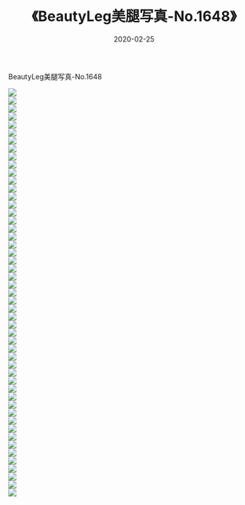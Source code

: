﻿---
layout: post
title:  《BeautyLeg美腿写真-No.1648》
date:   2020-02-25
img: http://img.660000.xyz/Sharelink/网络美图/2020/BeautyLeg美腿写真-No.1648/000.jpg
categories: [美女, 清纯, 唯美]
---

BeautyLeg美腿写真-No.1648

  ![](http://img.660000.xyz/Sharelink/网络美图/2020/BeautyLeg美腿写真-No.1648/001.jpg) <br> ![](http://img.660000.xyz/Sharelink/网络美图/2020/BeautyLeg美腿写真-No.1648/002.jpg) <br> ![](http://img.660000.xyz/Sharelink/网络美图/2020/BeautyLeg美腿写真-No.1648/003.jpg) <br> ![](http://img.660000.xyz/Sharelink/网络美图/2020/BeautyLeg美腿写真-No.1648/004.jpg) <br> ![](http://img.660000.xyz/Sharelink/网络美图/2020/BeautyLeg美腿写真-No.1648/005.jpg) <br> ![](http://img.660000.xyz/Sharelink/网络美图/2020/BeautyLeg美腿写真-No.1648/006.jpg) <br> ![](http://img.660000.xyz/Sharelink/网络美图/2020/BeautyLeg美腿写真-No.1648/007.jpg) <br> ![](http://img.660000.xyz/Sharelink/网络美图/2020/BeautyLeg美腿写真-No.1648/008.jpg) <br> ![](http://img.660000.xyz/Sharelink/网络美图/2020/BeautyLeg美腿写真-No.1648/009.jpg) <br> ![](http://img.660000.xyz/Sharelink/网络美图/2020/BeautyLeg美腿写真-No.1648/010.jpg) <br> ![](http://img.660000.xyz/Sharelink/网络美图/2020/BeautyLeg美腿写真-No.1648/011.jpg) <br> ![](http://img.660000.xyz/Sharelink/网络美图/2020/BeautyLeg美腿写真-No.1648/012.jpg) <br> ![](http://img.660000.xyz/Sharelink/网络美图/2020/BeautyLeg美腿写真-No.1648/013.jpg) <br> ![](http://img.660000.xyz/Sharelink/网络美图/2020/BeautyLeg美腿写真-No.1648/014.jpg) <br> ![](http://img.660000.xyz/Sharelink/网络美图/2020/BeautyLeg美腿写真-No.1648/015.jpg) <br> ![](http://img.660000.xyz/Sharelink/网络美图/2020/BeautyLeg美腿写真-No.1648/016.jpg) <br> ![](http://img.660000.xyz/Sharelink/网络美图/2020/BeautyLeg美腿写真-No.1648/017.jpg) <br> ![](http://img.660000.xyz/Sharelink/网络美图/2020/BeautyLeg美腿写真-No.1648/018.jpg) <br> ![](http://img.660000.xyz/Sharelink/网络美图/2020/BeautyLeg美腿写真-No.1648/019.jpg) <br> ![](http://img.660000.xyz/Sharelink/网络美图/2020/BeautyLeg美腿写真-No.1648/020.jpg) <br> ![](http://img.660000.xyz/Sharelink/网络美图/2020/BeautyLeg美腿写真-No.1648/021.jpg) <br> ![](http://img.660000.xyz/Sharelink/网络美图/2020/BeautyLeg美腿写真-No.1648/022.jpg) <br> ![](http://img.660000.xyz/Sharelink/网络美图/2020/BeautyLeg美腿写真-No.1648/023.jpg) <br> ![](http://img.660000.xyz/Sharelink/网络美图/2020/BeautyLeg美腿写真-No.1648/024.jpg) <br> ![](http://img.660000.xyz/Sharelink/网络美图/2020/BeautyLeg美腿写真-No.1648/025.jpg) <br> ![](http://img.660000.xyz/Sharelink/网络美图/2020/BeautyLeg美腿写真-No.1648/026.jpg) <br> ![](http://img.660000.xyz/Sharelink/网络美图/2020/BeautyLeg美腿写真-No.1648/027.jpg) <br> ![](http://img.660000.xyz/Sharelink/网络美图/2020/BeautyLeg美腿写真-No.1648/028.jpg) <br> ![](http://img.660000.xyz/Sharelink/网络美图/2020/BeautyLeg美腿写真-No.1648/029.jpg) <br> ![](http://img.660000.xyz/Sharelink/网络美图/2020/BeautyLeg美腿写真-No.1648/030.jpg) <br> ![](http://img.660000.xyz/Sharelink/网络美图/2020/BeautyLeg美腿写真-No.1648/031.jpg) <br> ![](http://img.660000.xyz/Sharelink/网络美图/2020/BeautyLeg美腿写真-No.1648/032.jpg) <br> ![](http://img.660000.xyz/Sharelink/网络美图/2020/BeautyLeg美腿写真-No.1648/033.jpg) <br> ![](http://img.660000.xyz/Sharelink/网络美图/2020/BeautyLeg美腿写真-No.1648/034.jpg) <br> ![](http://img.660000.xyz/Sharelink/网络美图/2020/BeautyLeg美腿写真-No.1648/035.jpg) <br> ![](http://img.660000.xyz/Sharelink/网络美图/2020/BeautyLeg美腿写真-No.1648/036.jpg) <br> ![](http://img.660000.xyz/Sharelink/网络美图/2020/BeautyLeg美腿写真-No.1648/037.jpg) <br> ![](http://img.660000.xyz/Sharelink/网络美图/2020/BeautyLeg美腿写真-No.1648/038.jpg) <br> ![](http://img.660000.xyz/Sharelink/网络美图/2020/BeautyLeg美腿写真-No.1648/039.jpg) <br> ![](http://img.660000.xyz/Sharelink/网络美图/2020/BeautyLeg美腿写真-No.1648/040.jpg) <br> ![](http://img.660000.xyz/Sharelink/网络美图/2020/BeautyLeg美腿写真-No.1648/041.jpg) <br> ![](http://img.660000.xyz/Sharelink/网络美图/2020/BeautyLeg美腿写真-No.1648/042.jpg) <br> ![](http://img.660000.xyz/Sharelink/网络美图/2020/BeautyLeg美腿写真-No.1648/043.jpg) <br> ![](http://img.660000.xyz/Sharelink/网络美图/2020/BeautyLeg美腿写真-No.1648/044.jpg) <br> ![](http://img.660000.xyz/Sharelink/网络美图/2020/BeautyLeg美腿写真-No.1648/045.jpg) <br> ![](http://img.660000.xyz/Sharelink/网络美图/2020/BeautyLeg美腿写真-No.1648/046.jpg) <br> ![](http://img.660000.xyz/Sharelink/网络美图/2020/BeautyLeg美腿写真-No.1648/047.jpg) <br> ![](http://img.660000.xyz/Sharelink/网络美图/2020/BeautyLeg美腿写真-No.1648/048.jpg) <br> ![](http://img.660000.xyz/Sharelink/网络美图/2020/BeautyLeg美腿写真-No.1648/049.jpg) <br> ![](http://img.660000.xyz/Sharelink/网络美图/2020/BeautyLeg美腿写真-No.1648/050.jpg) <br> ![](http://img.660000.xyz/Sharelink/网络美图/2020/BeautyLeg美腿写真-No.1648/051.jpg) <br>